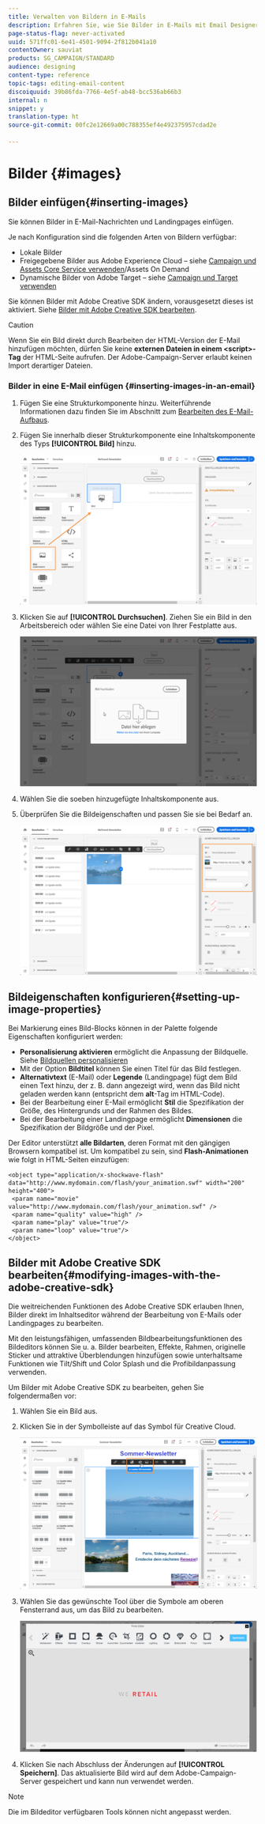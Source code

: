 ```yaml
---
title: Verwalten von Bildern in E-Mails
description: Erfahren Sie, wie Sie Bilder in E-Mails mit Email Designer verwalten.
page-status-flag: never-activated
uuid: 571ffc01-6e41-4501-9094-2f812b041a10
contentOwner: sauviat
products: SG_CAMPAIGN/STANDARD
audience: designing
content-type: reference
topic-tags: editing-email-content
discoiquuid: 39b86fda-7766-4e5f-ab48-bcc536ab66b3
internal: n
snippet: y
translation-type: ht
source-git-commit: 00fc2e12669a00c788355ef4e492375957cdad2e

---
```



# Bilder {#images}

## Bilder einfügen{#inserting-images}

Sie können Bilder in E-Mail-Nachrichten und Landingpages einfügen.

Je nach Konfiguration sind die folgenden Arten von Bildern verfügbar:

* Lokale Bilder
* Freigegebene Bilder aus Adobe Experience Cloud – siehe [Campaign und Assets Core Service verwenden](../../integrating/using/working-with-campaign-and-assets-core-service.md)/Assets On Demand
* Dynamische Bilder von Adobe Target – siehe [Campaign und Target verwenden](../../integrating/using/about-campaign-target-integration.md)

Sie können Bilder mit Adobe Creative SDK ändern, vorausgesetzt dieses ist aktiviert. Siehe [Bilder mit Adobe Creative SDK bearbeiten](#modifying-images-with-the-adobe-creative-sdk).

>[!CAUTION]
>
>Wenn Sie ein Bild direkt durch Bearbeiten der HTML-Version der E-Mail hinzufügen möchten, dürfen Sie keine **externen Dateien in einem &lt;script&gt;-Tag** der HTML-Seite aufrufen. Der Adobe-Campaign-Server erlaubt keinen Import derartiger Dateien.

### Bilder in eine E-Mail einfügen {#inserting-images-in-an-email}

1. Fügen Sie eine Strukturkomponente hinzu. Weiterführende Informationen dazu finden Sie im Abschnitt zum [Bearbeiten des E-Mail-Aufbaus](../../designing/using/designing-from-scratch.md#defining-the-email-structure).
1. Fügen Sie innerhalb dieser Strukturkomponente eine Inhaltskomponente des Typs **[!UICONTROL Bild]** hinzu.

   ![](assets/des_insert_images_1.png)

1. Klicken Sie auf **[!UICONTROL Durchsuchen]**. Ziehen Sie ein Bild in den Arbeitsbereich oder wählen Sie eine Datei von Ihrer Festplatte aus.

   ![](assets/des_insert_images_2.png)

1. Wählen Sie die soeben hinzugefügte Inhaltskomponente aus.
1. Überprüfen Sie die Bildeigenschaften und passen Sie sie bei Bedarf an.

   ![](assets/des_insert_images_3.png)

## Bildeigenschaften konfigurieren{#setting-up-image-properties}

Bei Markierung eines Bild-Blocks können in der Palette folgende Eigenschaften konfiguriert werden:

* **Personalisierung aktivieren** ermöglicht die Anpassung der Bildquelle. Siehe [Bildquellen personalisieren](../../designing/using/personalization.md#personalizing-an-image-source)
* Mit der Option **Bildtitel** können Sie einen Titel für das Bild festlegen.
* **Alternativtext** (E-Mail) oder **Legende** (Landingpage) fügt dem Bild einen Text hinzu, der z. B. dann angezeigt wird, wenn das Bild nicht geladen werden kann (entspricht dem **alt**-Tag im HTML-Code).
* Bei der Bearbeitung einer E-Mail ermöglicht **Stil** die Spezifikation der Größe, des Hintergrunds und der Rahmen des Bildes.
* Bei der Bearbeitung einer Landingpage ermöglicht **Dimensionen** die Spezifikation der Bildgröße und der Pixel.

Der Editor unterstützt **alle Bildarten**, deren Format mit den gängigen Browsern kompatibel ist. Um kompatibel zu sein, sind **Flash-Animationen** wie folgt in HTML-Seiten einzufügen:

```
<object type="application/x-shockwave-flash" data="http://www.mydomain.com/flash/your_animation.swf" width="200" height="400">
 <param name="movie" value="http://www.mydomain.com/flash/your_animation.swf" />
 <param name="quality" value="high" />
 <param name="play" value="true"/>
 <param name="loop" value="true"/> 
</object>
```

## Bilder mit Adobe Creative SDK bearbeiten{#modifying-images-with-the-adobe-creative-sdk}

Die weitreichenden Funktionen des Adobe Creative SDK erlauben Ihnen, Bilder direkt im Inhaltseditor während der Bearbeitung von E-Mails oder Landingpages zu bearbeiten.

Mit den leistungsfähigen, umfassenden Bildbearbeitungsfunktionen des Bildeditors können Sie u. a. Bilder bearbeiten, Effekte, Rahmen, originelle Sticker und attraktive Überblendungen hinzufügen sowie unterhaltsame Funktionen wie Tilt/Shift und Color Splash und die Profibildanpassung verwenden.

Um Bilder mit Adobe Creative SDK zu bearbeiten, gehen Sie folgendermaßen vor:

1. Wählen Sie ein Bild aus.
1. Klicken Sie in der Symbolleiste auf das Symbol für Creative Cloud.

   ![](assets/des_creative_sdk_icon.png)

1. Wählen Sie das gewünschte Tool über die Symbole am oberen Fensterrand aus, um das Bild zu bearbeiten.

   ![](assets/email_designer_ccsdktoolbar.png)

1. Klicken Sie nach Abschluss der Änderungen auf **[!UICONTROL Speichern]**. Das aktualisierte Bild wird auf dem Adobe-Campaign-Server gespeichert und kann nun verwendet werden.

>[!NOTE]
Die im Bildeditor verfügbaren Tools können nicht angepasst werden.

